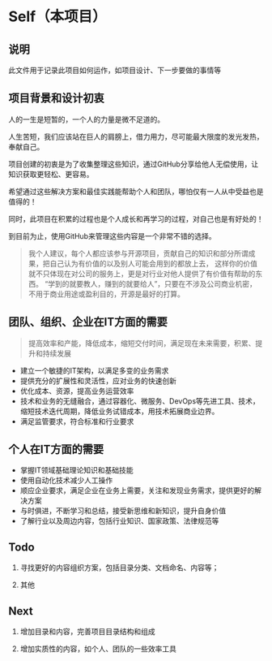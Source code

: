 # Self（本项目）

## 说明

此文件用于记录此项目如何运作，如项目设计、下一步要做的事情等

## 项目背景和设计初衷

人的一生是短暂的，一个人的力量是微不足道的。

人生苦短，我们应该站在巨人的肩膀上，借力用力，尽可能最大限度的发光发热，奉献自己。

项目创建的初衷是为了收集整理这些知识，通过GitHub分享给他人无偿使用，让知识获取更轻松、更容易。

希望通过这些解决方案和最佳实践能帮助个人和团队，哪怕仅有一人从中受益也是值得的！

同时，此项目在积累的过程也是个人成长和再学习的过程，对自己也是有好处的！

到目前为止，使用GitHub来管理这些内容是一个非常不错的选择。

> 我个人建议，每个人都应该参与开源项目，贡献自己的知识和部分所谓成果，把自己认为有价值的以及别人可能会用到的都放上去，
> 这样你的价值就不只体现在对公司的服务上，更是对行业对他人提供了有价值有帮助的东西。
> “学到的就要教人，赚到的就要给人”，只要在不涉及公司商业机密，不用于商业用途或盈利目的，开源是最好的打算。

## 团队、组织、企业在IT方面的需要

> 提高效率和产能，降低成本，缩短交付时间，满足现在未来需要，积累、提升和持续发展

- 建立一个敏捷的IT架构，以满足多变的业务需求
- 提供充分的扩展性和灵活性，应对业务的快速创新
- 优化成本、资源，提高业务运营效率
- 技术和业务的无缝融合，通过容器化、微服务、DevOps等先进工具、技术，缩短技术迭代周期，降低业务试错成本，用技术拓展商业边界。
- 满足监管要求，符合标准和行业要求

## 个人在IT方面的需要

- 掌握IT领域基础理论知识和基础技能
- 使用自动化技术减少人工操作
- 顺应企业要求，满足企业在业务上需要，关注和发现业务需求，提供更好的解决方案
- 与时俱进，不断学习和总结，接受新思维和新知识，提升自身价值
- 了解行业以及周边内容，包括行业知识、国家政策、法律规范等

## Todo

1. 寻找更好的内容组织方案，包括目录分类、文档命名、内容等；

2. 其他

## Next

1. 增加目录和内容，完善项目目录结构和组成

2. 增加实质性的内容，如个人、团队的一些效率工具
